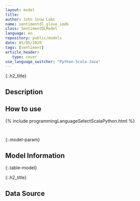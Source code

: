 ```yaml
---
layout: model
title: 
author: John Snow Labs
name: sentimentdl_glove_imdb
class: SentimentDLModel
language: en
repository: public/models
date: 05/05/2020
tags: [sentiment]
article_header:
   type: cover
use_language_switcher: "Python-Scala-Java"
---
```


{:.h2_title}
## Description 






## How to use 
<div class="tabs-box" markdown="1">

{% include programmingLanguageSelectScalaPython.html %}

```python

```

```scala

```
</div>



{:.model-param}
## Model Information
{:.table-model}





{:.h2_title}
## Data Source


